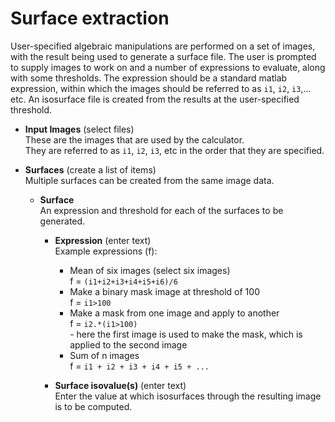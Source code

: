 # Surface extraction  
User-specified algebraic manipulations are performed on a set of images, with the result being used to generate a surface file. The user is prompted to supply images to work on and a number of expressions to evaluate, along with some thresholds. The expression should be a standard matlab expression, within which the images should be referred to as ``i1``, ``i2``, ``i3``,... etc. An isosurface file is created from the results at the user-specified threshold.  

* **Input Images** (select files)  
These are the images that are used by the calculator.  
They are referred to as ``i1``, ``i2``, ``i3``, etc in the order that they are specified.  

* **Surfaces** (create a list of items)  
Multiple surfaces can be created from the same image data.  

    * **Surface**   
    An expression and threshold for each of the surfaces to be generated.  

        * **Expression** (enter text)  
        Example expressions (f):  
            * Mean of six images (select six images)  
               f = ``(i1+i2+i3+i4+i5+i6)/6``  
            * Make a binary mask image at threshold of 100  
               f = ``i1>100``  
            * Make a mask from one image and apply to another  
               f = ``i2.*(i1>100)``  
                     - here the first image is used to make the mask, which is applied to the second image  
            * Sum of n images  
               f = ``i1 + i2 + i3 + i4 + i5 + ...``  

        * **Surface isovalue(s)** (enter text)  
        Enter the value at which isosurfaces through the resulting image is to be computed.  
